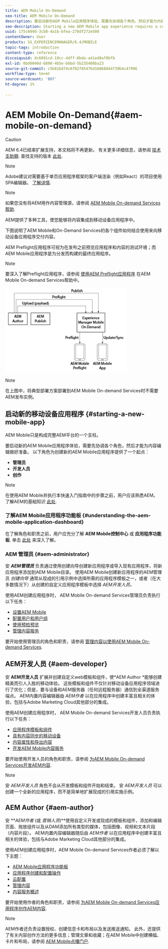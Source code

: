 ```yaml
---
title: AEM Mobile On-Demand
seo-title: AEM Mobile On-Demand
description: 要启动新的AEM Mobile应用程序体验，需要先协调各个角色，然后才能为内容编辑做好准备。 请阅读本页，以开始使用AEM Mobile On-Demand Services。
seo-description: Starting a new AEM Mobile app experience requires a cohesion of roles before it is ready for content editing. Follow this page to get started with AEM mobile On-Demand services.
uuid: 175c609d-3cb8-4a1b-bfea-278df272e500
contentOwner: User
products: SG_EXPERIENCEMANAGER/6.4/MOBILE
topic-tags: introduction
content-type: reference
discoiquuid: dc6891cd-19cc-4dff-8bda-a41ed8af8bfb
exl-id: 0bd0040d-6890-4b5e-b6bd-5b235408ba23
source-git-commit: c5b816d74c6f02f85476d16868844f39b4c47996
workflow-type: tm+mt
source-wordcount: '807'
ht-degree: 1%

---
```


# AEM Mobile On-Demand{#aem-mobile-on-demand}

>[!CAUTION]
>
>AEM 6.4已结束扩展支持，本文档将不再更新。 有关更多详细信息，请参阅 [技术支助期](https://helpx.adobe.com/cn/support/programs/eol-matrix.html). 查找支持的版本 [此处](https://experienceleague.adobe.com/docs/).

>[!NOTE]
>
>Adobe建议对需要基于单页应用程序框架的客户端渲染（例如React）的项目使用SPA编辑器。 [了解详情](/help/sites-developing/spa-overview.md).

>[!NOTE]
>
>如果您没有将AEM用作内容管理源，请参阅 [AEM Mobile On-demand Services帮助](https://helpx.adobe.com/digital-publishing-solution/topics.html).

AEM提供了多种工具，使您能够将内容集成到移动设备应用程序中。

下图说明了AEM Mobile和On-Demand Services的各个组件如何结合使用来向移动设备应用程序交付内容。

AEM Preflight应用程序可视为在发布之前预览应用程序和内容的测试环境；而AEM Mobile应用程序是为分发而构建的最终应用程序。

>[!NOTE]
>
>要深入了解Preflight应用程序，请参阅 [使用AEM Preflight应用程序](https://helpx.adobe.com/digital-publishing-solution/help/preflight-app.html) 在AEM Mobile On-demand Services帮助中。

![chlimage_1-171](assets/chlimage_1-171.png)

>[!NOTE]
>
>在上图中，将典型部署方案部署到AEM Mobile On-demand Services时不需要AEM发布实例。

## 启动新的移动设备应用程序 {#starting-a-new-mobile-app}

AEM Mobile只是构成完整AEM平台的一个支柱。

要启动新的AEM Mobile应用程序体验，需要先协调各个角色，然后才能为内容编辑做好准备。 以下角色为创建新的AEM Mobile应用程序提供了一个起点：

* **管理员**
* **开发人员**
* **创作**

>[!NOTE]
>
>在使用AEM Mobile并执行本快速入门指南中的步骤之前，用户应该熟悉AEM。 了解AEM的基础知识 [此处](/help/sites-deploying/deploy.md).

### 了解AEM Mobile应用程序功能板 {#understanding-the-aem-mobile-application-dashboard}

在了解角色和职责之前，用户应充分了解 **AEM Mobile控制中心** 或 **应用程序功能板**. 单击 [此处](/help/mobile/mobile-apps-ondemand-application-dashboard.md) 来深入了解。

### AEM 管理员 {#aem-administrator}

安 ***AEM管理员*** 负责通过使用创建向导创建新应用程序或导入现有应用程序，将新应用程序添加到AEM Mobile目录。 使用AEM Mobile创建新应用程序的AEM管理员 *创建向导* 通常从现成的引用示例中选择所需的应用程序模板之一，或者（在大多数情况下）从创建的自定义应用程序模板中选择 *AEM开发人员。*

使用AEM创建应用程序时， AEM Mobile On-demand Services管理员负责执行以下任务：

* [设置AEM Mobile](/help/mobile/aem-mobile-setup.md)
* [配置用户和用户组](/help/mobile/aem-mobile-configure-users.md)
* [使用预检预览](/help/mobile/aem-mobile-manage-ondemand-services.md)
* [管理内容服务](/help/mobile/developing-content-services.md)

要开始使用管理员的角色和职责，请参阅 [管理内容以使用AEM Mobile On-demand Services](/help/mobile/aem-mobile.md).

## AEM开发人员 {#aem-developer}

安 **AEM开发人员** 扩展并创建自定义web模板和组件，使*AEM Author *能够创建精美而引人入胜的移动体验。 这些模板和组件不仅针对移动设备应用程序领域进行了优化；但是，要与设备和AEM服务器（任何远程服务器）通信到全渠道服务端点。 AEM内置内容编辑器由 *AEM作者* 以在应用程序中创建丰富且相关的体验，包括与Adobe Marketing Cloud其他部分的集成。

使用AEM创建应用程序时， AEM Mobile On-demand Services开发人员负责执行以下任务：

* [应用程序模板和组件](/help/mobile/app-templates-and-components1.md)
* [具有内容同步的移动设备](/help/mobile/mobile-ondemand-contentsync.md)
* [内容属性和导出内容](/help/mobile/on-demand-content-properties-exporting.md)
* [开发AEM Mobile内容服务](/help/mobile/developing-content-services.md)

要开始使用开发人员的角色和职责，请参阅 [为AEM Mobile On-demand Services开发AEM内容](/help/mobile/aem-mobile-on-demand.md).

>[!NOTE]
>
>安 *AEM开发人员* 角色不会从开发模板和组件开始和结束。 安 *AEM开发人员* 可以创建一个全新的应用程序，而不是简单地扩展现成的引用实施示例。

## AEM Author {#aem-author}

安 ***AEM作者* (或 *营销人员*)**使用自定义开发或现成的模板和组件，添加和编辑页面、拖放组件以及从DAM添加所有类型的媒体，包括图像、视频和文本片段（内容片段）。 AEM内置内容编辑器随后由 *AEM作者* 以在应用程序中创建丰富且相关的体验，包括与Adobe Marketing Cloud其他部分的集成。

使用AEM创建应用程序时，AEM Mobile On-demand Services作者必须了解以下主题：

* [AEM Mobile应用程序功能板](/help/mobile/mobile-apps-ondemand-application-dashboard.md)
* [应用程序创建和配置操作](/help/mobile/mobile-apps-ondemand-application-create-configure-action.md)
* [云配置](/help/mobile/mobile-on-demand-associating-an-on-demand-app-to-cloud-configuration.md)
* [管理内容](/help/mobile/mobile-apps-ondemand-manage-content-ondemand.md)
* [内容服务概述](/help/mobile/develop-content-as-a-service.md)

要开始使用作者的角色和职责，请参阅 [为AEM Mobile On-demand Services应用程序创作AEM内容](/help/mobile/mobile-apps-ondemand.md).

>[!NOTE]
>
>AEM作者还负责设置授权、创建信息卡和布局以及发送推送通知。 此外，还提供了有关内容创作方法的更多信息；管理文章和收藏；在AEM Mobile中创建横幅、卡片和布局，请参阅 [AEM Mobile点播门户](https://helpx.adobe.com/digital-publishing-solution/topics.html#dynamicpod_reference_2).
